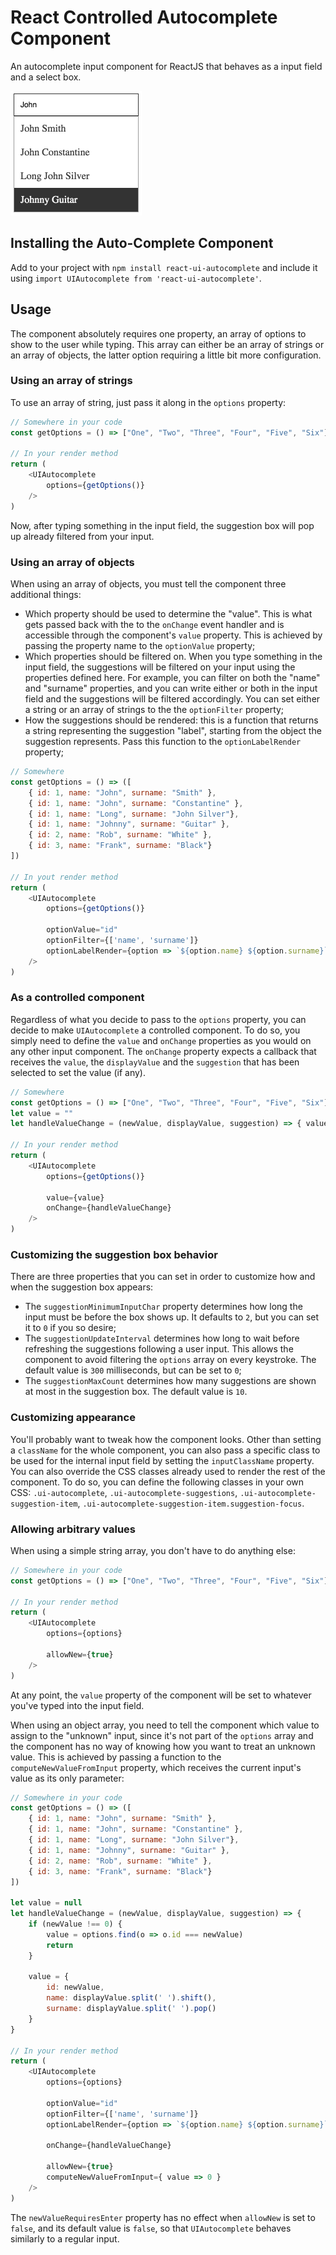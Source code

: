 # React Controlled Autocomplete Component

An autocomplete input component for ReactJS that behaves as a input field and a select box. 

<img src="./ui-autocomplete.png" alt="ReactUI Autocomplete" height="199px" />

## Installing the Auto-Complete Component

Add to your project with `npm install react-ui-autocomplete` and include it using `import UIAutocomplete from 'react-ui-autocomplete'`.

## Usage

The component absolutely requires one property, an array of options to show to the user while typing. This array can either be an array of strings or an array of objects, the latter option requiring a little bit more configuration.

### Using an array of strings

To use an array of string, just pass it along in the `options` property:

```javascript
// Somewhere in your code
const getOptions = () => ["One", "Two", "Three", "Four", "Five", "Six"]

// In your render method
return (
    <UIAutocomplete
        options={getOptions()}
    />
)
```

Now, after typing something in the input field, the suggestion box will pop up already filtered from your input.

### Using an array of objects

When using an array of objects, you must tell the component three additional things:

- Which property should be used to determine the "value". This is what gets passed back with the to the `onChange` event handler and is accessible through the component's `value` property. This is achieved by passing the property name to the `optionValue` property;
- Which properties should be filtered on. When you type something in the input field, the suggestions will be filtered on your input using the properties defined here. For example, you can filter on both the "name" and "surname" properties, and you can write either or both in the input field and the suggestions will be filtered accordingly. You can set either a string or an array of strings to the the `optionFilter` property;
- How the suggestions should be rendered: this is a function that returns a string representing the suggestion "label", starting from the object the suggestion represents. Pass this function to the `optionLabelRender` property;

```javascript
// Somewhere
const getOptions = () => ([
    { id: 1, name: "John", surname: "Smith" },
    { id: 1, name: "John", surname: "Constantine" },
    { id: 1, name: "Long", surname: "John Silver"},
    { id: 1, name: "Johnny", surname: "Guitar" },
    { id: 2, name: "Rob", surname: "White" },
    { id: 3, name: "Frank", surname: "Black"}
])

// In yout render method
return (
    <UIAutocomplete
        options={getOptions()}

        optionValue="id"
        optionFilter={['name', 'surname']}
        optionLabelRender={option => `${option.name} ${option.surname}`}
    />
)
```

### As a controlled component

Regardless of what you decide to pass to the `options` property, you can decide to make `UIAutocomplete` a controlled component. To do so, you simply need to define the `value` and `onChange` properties as you would on any other input component. The `onChange` property expects a callback that receives the `value`, the `displayValue` and the `suggestion` that has been selected to set the value (if any).

```javascript
// Somewhere
const getOptions = () => ["One", "Two", "Three", "Four", "Five", "Six"]
let value = ""
let handleValueChange = (newValue, displayValue, suggestion) => { value = newValue }

// In your render method
return (
    <UIAutocomplete
        options={getOptions()}

        value={value}
        onChange={handleValueChange}
    />
)
```

### Customizing the suggestion box behavior

There are three properties that you can set in order to customize how and when the suggestion box appears:

- The `suggestionMinimumInputChar` property determines how long the input must be before the box shows up. It defaults to `2`, but you can set it to `0` if you so desire;
- The `suggestionUpdateInterval` determines how long to wait before refreshing the suggestions following a user input. This allows the component to avoid filtering the `options` array on every keystroke. The default value is `300` milliseconds, but can be set to `0`;
- The `suggestionMaxCount` determines how many suggestions are shown at most in the suggestion box. The default value is `10`.

### Customizing appearance

You'll probably want to tweak how the component looks. Other than setting a `className` for the whole component, you can also pass a specific class to be used for the internal input field by setting the `inputClassName` property. You can also override the CSS classes already used to render the rest of the component. To do so, you can define the following classes in your own CSS: `.ui-autocomplete`, `.ui-autocomplete-suggestions`, `.ui-autocomplete-suggestion-item`, `.ui-autocomplete-suggestion-item.suggestion-focus`.

### Allowing arbitrary values 

When using a simple string array, you don't have to do anything else:

```javascript
// Somewhere in your code
const getOptions = () => ["One", "Two", "Three", "Four", "Five", "Six"]

// In your render method
return (
    <UIAutocomplete
        options={options}

        allowNew={true}
    />
)
```

At any point, the `value` property of the component will be set to whatever you've typed into the input field.

When using an object array, you need to tell the component which value to assign to the "unknown" input, since it's not part of the `options` array and the component has no way of knowing how you want to treat an unknown value. This is achieved by passing a function to the `computeNewValueFromInput` property, which receives the current input's value as its only parameter:

```javascript
// Somewhere in your code
const getOptions = () => ([
    { id: 1, name: "John", surname: "Smith" },
    { id: 1, name: "John", surname: "Constantine" },
    { id: 1, name: "Long", surname: "John Silver"},
    { id: 1, name: "Johnny", surname: "Guitar" },
    { id: 2, name: "Rob", surname: "White" },
    { id: 3, name: "Frank", surname: "Black"}
])

let value = null
let handleValueChange = (newValue, displayValue, suggestion) => {
    if (newValue !== 0) {
        value = options.find(o => o.id === newValue)
        return
    }

    value = {
        id: newValue,
        name: displayValue.split(' ').shift(),
        surname: displayValue.split(' ').pop()
    }
}

// In your render method
return (
    <UIAutocomplete
        options={options}

        optionValue="id"
        optionFilter={['name', 'surname']}
        optionLabelRender={option => `${option.name} ${option.surname}`}

        onChange={handleValueChange}

        allowNew={true}
        computeNewValueFromInput={ value => 0 }
    />
)
```

The `newValueRequiresEnter` property has no effect when `allowNew` is set to `false`, and its default value is `false`, so that `UIAutocomplete` behaves similarly to a regular input.


